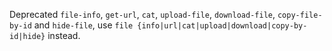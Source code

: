 Deprecated `file-info`, `get-url`, `cat`, `upload-file`, `download-file`, `copy-file-by-id` and `hide-file`, use `file {info|url|cat|upload|download|copy-by-id|hide}` instead.